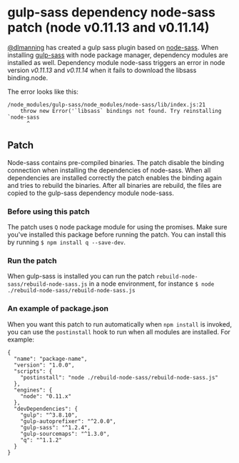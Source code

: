 # gulp-sass dependency node-sass patch (node v0.11.13 and v0.11.14)

[@dlmanning](https://github.com/dlmanning/) has created a gulp sass plugin based on [node-sass](https://github.com/sass/node-sass#workaround-for-node-v01113-v01114). 
When installing [gulp-sass](https://github.com/dlmanning/gulp-sass) with node package manager, dependency modules are installed as well. Dependency module node-sass triggers an error in node version *v0.11.13* and *v0.11.14* when it fails to download the libsass binding.node. 

The error looks like this:

	/node_modules/gulp-sass/node_modules/node-sass/lib/index.js:21  
	    throw new Error('`libsass` bindings not found. Try reinstalling `node-sass   
          ^

## Patch

Node-sass contains pre-compiled binaries. The patch disable the binding connection when installing the dependencies of node-sass. When all dependencies are installed correctly the patch enables the binding again and tries to rebuild the binaries. After all binaries are rebuild, the files are copied to the gulp-sass dependency module node-sass.


### Before using this patch

The patch uses `Q` node package module for using the promises. Make sure you've installed this package before running the patch. You can install this by running `$ npm install q --save-dev`. 

### Run the patch

When gulp-sass is installed you can run the patch `rebuild-node-sass/rebuild-node-sass.js` in a node environment, for instance `$ node ./rebuild-node-sass/rebuild-node-sass.js`

### An example of package.json

When you want this patch to run automatically when `npm install` is invoked, you can use the `postinstall` hook to run when all modules are installed. For example:

	{  
	  "name": "package-name",  
	  "version": "1.0.0",  
	  "scripts": {  
	    "postinstall": "node ./rebuild-node-sass/rebuild-node-sass.js"  
	  },  
	  "engines": {  
	    "node": "0.11.x"  
	  },  
	  "devDependencies": {  
	    "gulp": "^3.8.10",  
	    "gulp-autoprefixer": "^2.0.0",   
	    "gulp-sass": "^1.2.4",  
	    "gulp-sourcemaps": "^1.3.0",  
	    "q": "^1.1.2"  
	  }
	}

